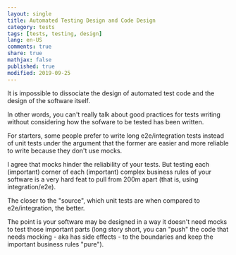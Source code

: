 ```yaml
---
layout: single
title: Automated Testing Design and Code Design
category: tests
tags: [tests, testing, design]
lang: en-US
comments: true
share: true
mathjax: false
published: true
modified: 2019-09-25
---
```


It is impossible to dissociate the design of automated test code and the design of the software itself.

In other words, you can't really talk about good practices for tests writing without considering how the sofware to be tested has been written.

For starters, some people prefer to write long e2e/integration tests instead of unit tests under the argument that the former are easier and more reliable to write because they don't use mocks.

I agree that mocks hinder the reliability of your tests. But testing each (important) corner of each (important) complex business rules of your software is a very hard feat to pull from 200m apart (that is, using integration/e2e).

The closer to the "source", which unit tests are when compared to e2e/integration, the better.

The point is your software may be designed in a way it doesn't need mocks to test those important parts (long story short, you can "push" the code that needs mocking - aka has side effects - to the boundaries and keep the important business rules "pure").
